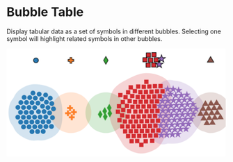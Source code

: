# Bubble Table

Display tabular data as a set of symbols in different bubbles. Selecting one symbol will highlight related symbols in other bubbles.

<img src="screenshot.png" width="600">
